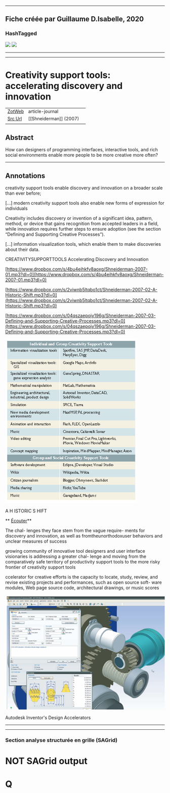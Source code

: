 
----
Fiche créée par Guillaume D.Isabelle, 2020 
---- 

### HashTagged 



![](2846cf28-2481-4a80-8a60-78865774d8f8)
![](5e34828b-3c5e-4d99-ac60-ef5c1cca2518)



----

----



# Creativity support tools: accelerating discovery and innovation



|       |       |       |
|  ---  |  ---  |  ---  |
|   [ZotWeb](http://zotero.org/users/180474/items/J8LGVHXM)    | article-journal      |       |
|   [Src Url](http://doi.org/10.1145/1323688.1323689)    |  [[Shneiderman]] (2007)     |       |
|       |       |       |


## Abstract

How can designers of programming interfaces, interactive tools, and rich social environments enable more people to be more creative more often?

----

## Annotations

creativity support tools enable discovery and innovation on a broader scale than ever before;



 [...] modern creativity support tools also enable new forms of expression for individuals



Creativity includes discovery or invention of a significant idea, pattern, method, or device that gains recognition from accepted leaders in a field, while innovation requires further steps to ensure adoption (see the section “Defining and Supporting Creative Processes”).



 [...] information visualization tools, which enable them to make discoveries about their data.



CREATIVITYSUPPORTTOOLS Accelerating Discovery and Innovation  
  
 [https://www.dropbox.com/s/4bu4eihkfv8aoxg/Shneiderman-2007-01.mp3?dl=0](https://www.dropbox.com/s/4bu4eihkfv8aoxg/Shneiderman-2007-01.mp3?dl=0)

  

 [https://www.dropbox.com/s/2viwnb5ltqbo1ct/Shneiderman-2007-02-A-Historic-Shift.mp3?dl=0](https://www.dropbox.com/s/2viwnb5ltqbo1ct/Shneiderman-2007-02-A-Historic-Shift.mp3?dl=0)

  

 [https://www.dropbox.com/s/04qszaepojy196g/Shneiderman-2007-03-Defining-and-Supporting-Creative-Processes.mp3?dl=0](https://www.dropbox.com/s/04qszaepojy196g/Shneiderman-2007-03-Defining-and-Supporting-Creative-Processes.mp3?dl=0)





![](12pUVNyBHqtRmNSDNWWe.png)



A H ISTORIC S HIFT  
  
 [](https://www.dropbox.com/s/2viwnb5ltqbo1ct/Shneiderman-2007-02-A-Historic-Shift.mp3?dl=0)** [Écouter](https://www.dropbox.com/s/2viwnb5ltqbo1ct/Shneiderman-2007-02-A-Historic-Shift.mp3?dl=0)**



The chal- lenges they face stem from the vague require- ments for discovery and innovation, as well as fromtheunorthodoxuser behaviors and unclear measures of success



growing community of innovative tool designers and user interface visionaries is addressing a greater chal- lenge and moving from the comparatively safe territory of productivity support tools to the more risky frontier of creativity support tools



ccelerator for creative efforts is the capacity to locate, study, review, and revise existing projects and performances, such as open source soft- ware modules, Web page source code, architectural drawings, or music scores





![](12SAAZRZ352CeGZRUnxi.png)




Autodesk Inventor's Design Accelerators  





----

----



### Section analyse structurée en grille (SAGrid)


# NOT SAGrid output

# Q

